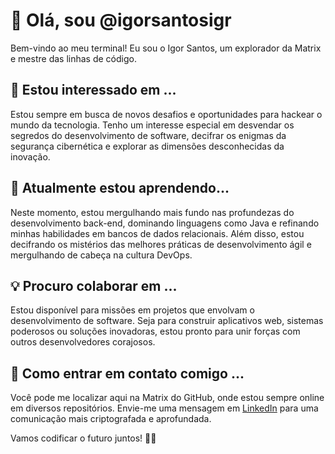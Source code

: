 # 👋 Olá, sou @igorsantosigr

Bem-vindo ao meu terminal! Eu sou o Igor Santos, um explorador da Matrix e mestre das linhas de código.

## 👀 Estou interessado em ...

Estou sempre em busca de novos desafios e oportunidades para hackear o mundo da tecnologia. Tenho um interesse especial em desvendar os segredos do desenvolvimento de software, decifrar os enigmas da segurança cibernética e explorar as dimensões desconhecidas da inovação.

## 🌱 Atualmente estou aprendendo...

Neste momento, estou mergulhando mais fundo nas profundezas do desenvolvimento back-end, dominando linguagens como Java e refinando minhas habilidades em bancos de dados relacionais. Além disso, estou decifrando os mistérios das melhores práticas de desenvolvimento ágil e mergulhando de cabeça na cultura DevOps.

## 💡 Procuro colaborar em ...

Estou disponível para missões em projetos que envolvam o desenvolvimento de software. Seja para construir aplicativos web, sistemas poderosos ou soluções inovadoras, estou pronto para unir forças com outros desenvolvedores corajosos.

## 📡 Como entrar em contato comigo ...

Você pode me localizar aqui na Matrix do GitHub, onde estou sempre online em diversos repositórios. Envie-me uma mensagem em [LinkedIn](https://www.linkedin.com/in/igor-rodrigues-823a10251/) para uma comunicação mais criptografada e aprofundada.

Vamos codificar o futuro juntos! 🚀👾

<!---
igorsantosigr/igorsantosigr is a ✨ special ✨ repository because its `README.md` (this file) appears on your GitHub profile.
You can click the Preview link to take a look at your changes.
--->
